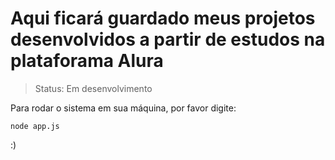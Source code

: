 # Aqui ficará guardado meus projetos desenvolvidos a partir de estudos na plataforama Alura

> Status: Em desenvolvimento

Para rodar o sistema em sua máquina, por favor digite:
```
node app.js
```
:)